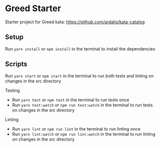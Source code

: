# Greed Starter
Starter project for Greed kata: https://github.com/ardalis/kata-catalog

## Setup
Run `yarn install` or `npm install` in the terminal to install the dependencies

## Scripts
Run `yarn start` or `npm start` in the terminal to run both tests and linting on changes in the src directory

Testing
- Run `yarn test` or `npm test` in the terminal to run tests once
- Run `yarn test:watch` or `npm run test:watch` in the terminal to run tests on changes in the src directory

Linting
- Run `yarn lint` or `npm run lint` in the terminal to run linting once
- Run `yarn lint:watch` or `npm run lint:watch` in the terminal to run linting on changes in the src directory
